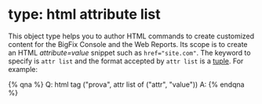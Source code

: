 # type: html attribute list

This object type helps you to author HTML commands to create customized content for the BigFix Console and the Web Reports. Its scope is to create an HTML *attribute=value* snippet such as ```href="site.com"```. 
The keyword to specify is ```attr list``` and the format accepted by ```attr list``` is a <a href="../../guide/basics/tuples.html">tuple</a>.
For example:

{% qna %}
Q: html tag ("prova", attr list of ("attr", "value"))
A: <prova attr="value"/>
{% endqna %}
